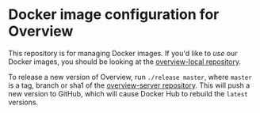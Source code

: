 # Docker image configuration for Overview

This repository is for managing Docker images. If you'd like to _use_ our Docker
images, you should be looking at the [overview-local
repository](https://github.com/overview/overview-local).

To release a new version of Overview, run `./release master`, where `master` is
a tag, branch or sha1 of the [overview-server
repository](https://github.com/overview/overview-server). This will push a new
version to GitHub, which will cause Docker Hub to rebuild the `latest` versions.
